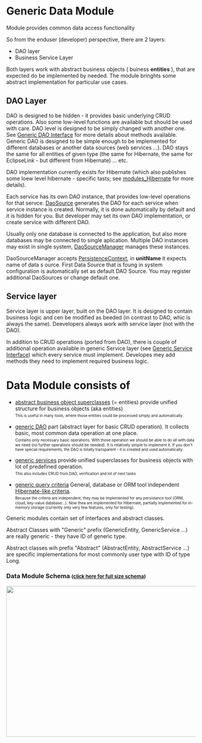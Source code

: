 # Generic Data Module #

Module provides common data access functionality

So from the enduser (developer) perspective, there are 2 layers:

  * DAO layer
  * Business Service Layer

Both layers work with abstract business objects ( buiness **entities** ), that are expected do be implemented by needed. The module bringhts some abstract implementation for particular use cases.

## DAO Layer ##

DAO is designed to be hidden - it provides basic underlying CRUD operations. Also some low-level functions are available but should be used with care. DAO level is designed to be simply changed with another one. See [Generic DAO Interface](https://code.google.com/p/fishear/source/browse/fishear-data/src/main/java/net/fishear/data/generic/dao/GenericDaoI.java) for more details about methods available. Generic DAO is designed to be simple enough to be implemented for different databases or another data sources (web services ...). DAO stays the same for all entities of given type (the same for Hibernate, the same for EclipseLink - but different from Hibernate) ... etc.

DAO implementation currently exists for Hibernate (which also publishes some loew level hibernate - specific tasts; see [modules\_Hibernate](modules_Hibernate.md) for more details).

Each service has its own DAO instance, that provides low-level operations for that servce. [DaoSource](https://code.google.com/p/fishear/source/browse/fishear-data/src/main/java/net/fishear/data/generic/dao/DaoSourceI.java) generates the DAO for each service when service instance is created. Normally, it is done automatically by default and it is hidden for you. But developer may set its own DAO implementation, or create service with different DAO.

Usually only one database is connected to the application, but also more databases may be connected to single aplication.
Multiple DAO instances may exist in single system, [DaoSourceManager](https://code.google.com/p/fishear/source/browse/fishear-data/src/main/java/net/fishear/data/generic/dao/DaoSourceManager.java) manages these instances.

DaoSourceManager accepts [PersistenceContext](http://download.oracle.com/javaee/6/api/javax/persistence/PersistenceContext.html), in **unitName** it expects name of data s ource. First Data Source that is foung in system configuration is automatically set as default DAO Source. You may register additional DaoSources or change default one.

## Service layer ##

Service layer is upper layer, built on the DAO layer. It is designed to contain business logic and cen be modified as beeded (in contrast to DAO, whic is always the same). Deevelopers always work with service layer (not with the DAO).

In addition to CRUD operations (ported from DAO), there is couple of additional operation available in generic Service layer (see [Generic Service Interface](https://code.google.com/p/fishear/source/browse/fishear-data/src/main/java/net/fishear/data/generic/services/ServiceI.java)) which every service must implement. Developes mey add methods they need to implement required business logic.

# Data Module consists of #

  * [abstract business object superclasses](CreateEntity.md) (= entities) provide unified structure for business objects (aka entities)<br><font size='1'>This is useful in many tools, where those entities could be processed simply and automatically.</font></li></ul>

<ul><li><a href='GenericDao.md'>generic DAO</a> part (abstract layer for basic CRUD operation). It collects basic, most common data operation at one place. <br><font size='1'>Contains only necessary basic operations.  With those operation we should be able to do all with data we need (no further operations should be needed). It is relatively simple to implement it. If you don't have special requirements, the DAO is totally transparent - it is created and used automatically.</font></li></ul>

  * [generic services](GenericServices.md) provide unified superclasses for business objects with lot of predefined operation. <br><font size='1'>This also includes CRUD from DAO, verification and lot of next tasks</font></li></ul>

<ul><li><a href='CriteriaApi.md'>generic query criteria</a> General, database or ORM tool independent <a href='http://docs.jboss.org/hibernate/core/3.3/reference/en/html/querycriteria.html'>Hibernate-like criteria</a>. <br><font size='1'>Because the criteria are independent, they may be implemented for any persistance tool (ORM, cloud, key-value database...). Now thea are implemented for Hibernate, partially implemented for in-memory storage (currently only very few features, only for testing).</font></li></ul>

Generic modules contain set of interfaces and abstract classes.

Abstract Classes with "Generic" prefix (GenericEntity, GenericService ...) are really generic - they have ID of generic type.

Abstract classes wih prefix "Abstract" (AbstractEntity, AbstractService ...) are specific implementations for most commonly user type with ID of type Long.

### Data Module Schema <font size='2'>(<a href='modules_Data_Schema.md'>click here for full size schema</a>)</font> ###
<img src='https://sites.google.com/site/raterwork/fishear_schema.png' width='680' height='400' />